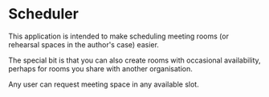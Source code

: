 Scheduler
==

This application is intended to make scheduling meeting rooms (or rehearsal spaces in the author's case) easier.

The special bit is that you can also create rooms with occasional availability, perhaps for rooms you share with another organisation.

Any user can request meeting space in any available slot.
